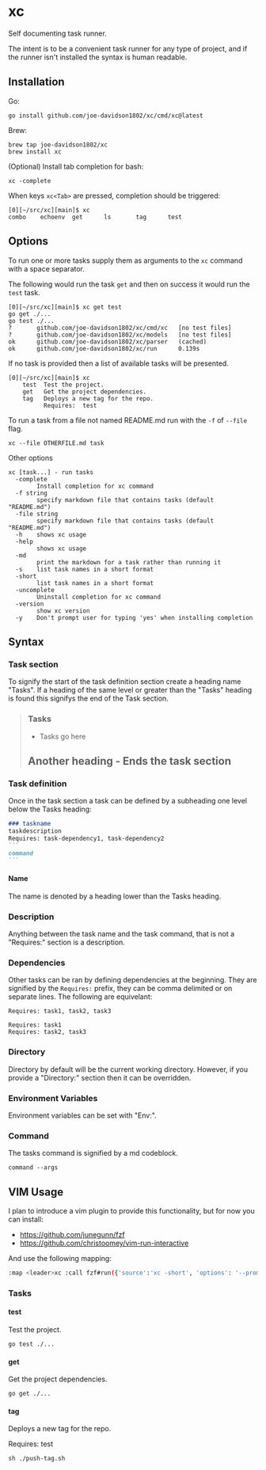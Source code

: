 # xc

Self documenting task runner.

The intent is to be a convenient task runner for any type of project, and if the runner isn't installed the syntax is human readable.

## Installation

Go:
```
go install github.com/joe-davidson1802/xc/cmd/xc@latest
```

Brew:
```
brew tap joe-davidson1802/xc
brew install xc
```

(Optional) Install tab completion for bash:

```
xc -complete
```

When keys `xc<Tab>` are pressed, completion should be triggered:

```
[0][~/src/xc][main]$ xc
combo    echoenv  get      ls       tag      test
```

## Options

To run one or more tasks supply them as arguments to the `xc` command with a space separator.

The following would run the task `get` and then on success it would run the `test` task.

```
[0][~/src/xc][main]$ xc get test
go get ./...
go test ./...
?       github.com/joe-davidson1802/xc/cmd/xc   [no test files]
?       github.com/joe-davidson1802/xc/models   [no test files]
ok      github.com/joe-davidson1802/xc/parser   (cached)
ok      github.com/joe-davidson1802/xc/run      0.139s
```

If no task is provided then a list of available tasks will be presented.

```
[0][~/src/xc][main]$ xc
    test  Test the project.
    get   Get the project dependencies.
    tag   Deploys a new tag for the repo.
          Requires:  test

```

To run a task from a file not named README.md run with the `-f` of `--file` flag.

```
xc --file OTHERFILE.md task
```

Other options
```
xc [task...] - run tasks
  -complete
        Install completion for xc command
  -f string
        specify markdown file that contains tasks (default "README.md")
  -file string
        specify markdown file that contains tasks (default "README.md")
  -h    shows xc usage
  -help
        shows xc usage
  -md
        print the markdown for a task rather than running it
  -s    list task names in a short format
  -short
        list task names in a short format
  -uncomplete
        Uninstall completion for xc command
  -version
        show xc version
  -y    Don't prompt user for typing 'yes' when installing completion
```

## Syntax

### Task section

To signify the start of the task definition section create a heading name "Tasks".
If a heading of the same level or greater than the "Tasks" heading is found this signifys the end of the Task section.

> ### Tasks
> - Tasks go here
> ## Another heading - Ends the task section

### Task definition

Once in the task section a task can be defined by a subheading one level below the Tasks heading:

```` md
### taskname
taskdescription
Requires: task-dependency1, task-dependency2
```
command
```
````

#### Name

The name is denoted by a heading lower than the Tasks heading.

### Description

Anything between the task name and the task command, that is not a "Requires:" section is a description.

### Dependencies

Other tasks can be ran by defining dependencies at the beginning.
They are signified by the `Requires:` prefix, they can be comma delimited or on separate lines.
The following are equivelant:

```
Requires: task1, task2, task3
```
```
Requires: task1
Requires: task2, task3
```

### Directory

Directory by default will be the current working directory. However, if you provide a "Directory:" section then it can be overridden.

### Environment Variables

Environment variables can be set with "Env:".

### Command

The tasks command is signified by a md codeblock.

```
command --args
```

## VIM Usage

I plan to introduce a vim plugin to provide this functionality, but for now you can install:

- <https://github.com/junegunn/fzf>
- <https://github.com/christoomey/vim-run-interactive>

And use the following mapping:

``` sh
:map <leader>xc :call fzf#run({'source':'xc -short', 'options': '--prompt "xc> " --preview "xc -md {}"', 'sink': 'RunInInteractiveShell xc', 'window': {'width': 0.9, 'height': 0.6}})
```

### Tasks

#### test

Test the project.

```
go test ./...
```

#### get
Get the project dependencies.

```
go get ./...
```

#### tag
Deploys a new tag for the repo.

Requires: test
```
sh ./push-tag.sh
```
